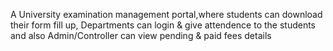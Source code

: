 A University examination management portal,where students can download their form fill up, Departments can login & give attendence to the students and also Admin/Controller can view pending & paid fees details
